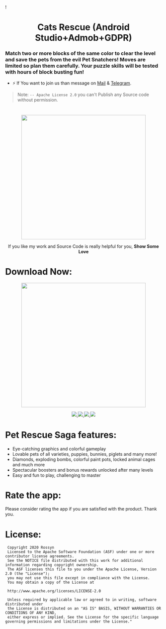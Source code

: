 !<p align="center">
  <h1 align="center">Cats Rescue (Android Studio+Admob+GDPR)</h1>
  
  <h3>Match two or more blocks of the same color to clear the level and save the pets from the evil Pet Snatchers! Moves are limited so plan them carefully. Your puzzle skills will be tested with hours of block busting fun!</h3>

   
- ⚡  If You want to join us than message on <a href="banrossyn@gmail.com">Mail</a>
&
<a href="https://t.me/banrossyn">Telegram</a>. 

> Note: `-- Apache License 2.0` you can't Publish any Source code without permission.
# 


<p align="center">
    <a href="https://www.paypal.com/paypalme/banrossyn">
      <img src="https://user-images.githubusercontent.com/97843190/184054819-e2e80e69-df46-4d38-8769-5d591673d412.png" width="400"/>
    </a>
  </p>
<p align="center">If you like my work and Source Code is really helpful for you, <strong>Show Some Love</strong></p>

 

 # Download Now:
<p align="center">
    <a href="https://play.google.com/store/apps/details?id=com.nwayoostudio.catrescue">
      <img src="https://user-images.githubusercontent.com/97843190/183300573-ac4dd10f-b7e2-476d-a36d-7dd12ff497c7.png"  width="400"/>
    </a>
  </p>


<p align="center">
    <a href="">
      <img src="https://user-images.githubusercontent.com/97843190/188546451-f22af32e-e499-4e96-adf7-b7fd80a1a18d.jpg"/>
    </a>
<a href="https://user-images.githubusercontent.com/97843190/188546448-f2acdea0-d808-4ab4-8923-09236cacf101.jpg">
      <img src="https://user-images.githubusercontent.com/97843190/188546448-f2acdea0-d808-4ab4-8923-09236cacf101.jpg" />
    </a>
    <a href="">
      <img src="https://user-images.githubusercontent.com/97843190/188546444-b6a4c34c-2de8-4fc1-8e60-4d0cfccf62ac.jpg"/>
    </a>
    <a href="">
      <img src="https://user-images.githubusercontent.com/97843190/188546438-64256bb4-f1d2-4c62-95cf-6f300e3dc879.jpg"/>
    </a>
  </p>




# Pet Rescue Saga features:
* Eye-catching graphics and colorful gameplay
* Lovable pets of all varieties, puppies, bunnies, piglets and many more!
* Diamonds, exploding bombs, colorful paint pots, locked animal cages and much more
* Spectacular boosters and bonus rewards unlocked after many levels
* Easy and fun to play, challenging to master
  
# Rate the app:
Please consider rating the app if you are satisfied with the product. Thank you.
       
# License: 
 ```
  Copyright 2020 Rossyn
  Licensed to the Apache Software Foundation (ASF) under one or more contributor license agreements. 
  See the NOTICE file distributed with this work for additional information regarding copyright ownership. 
  The ASF licenses this file to you under the Apache License, Version 2.0 (the "License"); 
  you may not use this file except in compliance with the License. 
  You may obtain a copy of the License at 
  
  http://www.apache.org/licenses/LICENSE-2.0 
  
  Unless required by applicable law or agreed to in writing, software distributed under 
  the License is distributed on an "AS IS" BASIS, WITHOUT WARRANTIES OR CONDITIONS OF ANY KIND,
  either express or implied. See the License for the specific language governing permissions and limitations under the License."
 
  

